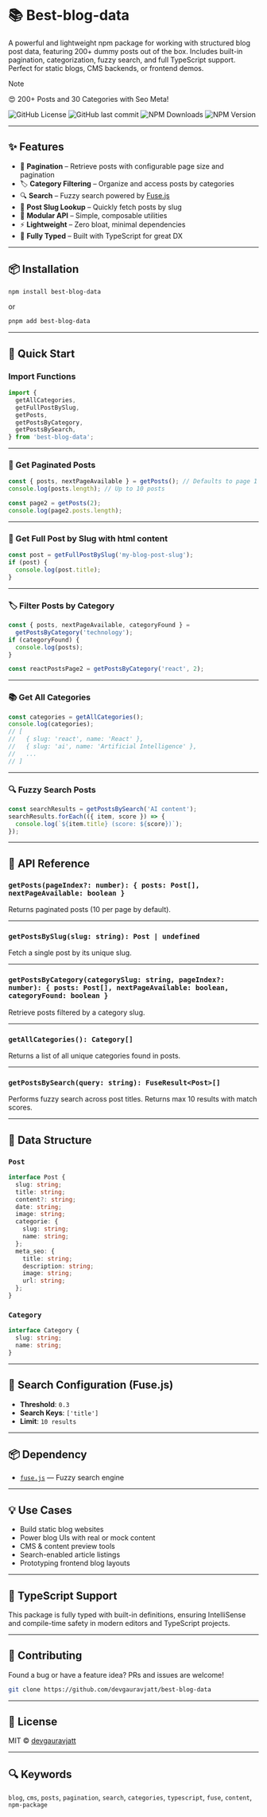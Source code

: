 # 📚 Best-blog-data

A powerful and lightweight npm package for working with structured blog post data, featuring 200+ dummy posts out of the box. Includes built-in pagination, categorization, fuzzy search, and full TypeScript support. Perfect for static blogs, CMS backends, or frontend demos.

> [!NOTE]
> 😍 200+ Posts and 30 Categories with Seo Meta!

![GitHub License](https://img.shields.io/github/license/devgauravjatt/best-blog-data?logo=github)
![GitHub last commit](https://img.shields.io/github/last-commit/devgauravjatt/best-blog-data?logo=git)
![NPM Downloads](https://img.shields.io/npm/dw/best-blog-data?logo=npm&color=%23f75352)
![NPM Version](https://img.shields.io/npm/v/best-blog-data?logo=npm&color=%23f75352)

---

## ✨ Features

- 📄 **Pagination** – Retrieve posts with configurable page size and pagination
- 🏷️ **Category Filtering** – Organize and access posts by categories
- 🔍 **Search** – Fuzzy search powered by [Fuse.js](https://fusejs.io/)
- 🔗 **Post Slug Lookup** – Quickly fetch posts by slug
- 🧩 **Modular API** – Simple, composable utilities
- ⚡ **Lightweight** – Zero bloat, minimal dependencies
- 🧠 **Fully Typed** – Built with TypeScript for great DX

---

## 📦 Installation

```bash
npm install best-blog-data
```

or

```bash
pnpm add best-blog-data
```

---

## 🚀 Quick Start

### Import Functions

```ts
import {
  getAllCategories,
  getFullPostBySlug,
  getPosts,
  getPostsByCategory,
  getPostsBySearch,
} from 'best-blog-data';
```

---

### 📄 Get Paginated Posts

```ts
const { posts, nextPageAvailable } = getPosts(); // Defaults to page 1
console.log(posts.length); // Up to 10 posts
```

```ts
const page2 = getPosts(2);
console.log(page2.posts.length);
```

---

### 🔗 Get Full Post by Slug with html content

```ts
const post = getFullPostBySlug('my-blog-post-slug');
if (post) {
  console.log(post.title);
}
```

---

### 🏷️ Filter Posts by Category

```ts
const { posts, nextPageAvailable, categoryFound } =
  getPostsByCategory('technology');
if (categoryFound) {
  console.log(posts);
}
```

```ts
const reactPostsPage2 = getPostsByCategory('react', 2);
```

---

### 📚 Get All Categories

```ts
const categories = getAllCategories();
console.log(categories);
// [
//   { slug: 'react', name: 'React' },
//   { slug: 'ai', name: 'Artificial Intelligence' },
//   ...
// ]
```

---

### 🔍 Fuzzy Search Posts

```ts
const searchResults = getPostsBySearch('AI content');
searchResults.forEach(({ item, score }) => {
  console.log(`${item.title} (score: ${score})`);
});
```

---

## 📘 API Reference

### `getPosts(pageIndex?: number): { posts: Post[], nextPageAvailable: boolean }`

Returns paginated posts (10 per page by default).

---

### `getPostsBySlug(slug: string): Post | undefined`

Fetch a single post by its unique slug.

---

### `getPostsByCategory(categorySlug: string, pageIndex?: number): { posts: Post[], nextPageAvailable: boolean, categoryFound: boolean }`

Retrieve posts filtered by a category slug.

---

### `getAllCategories(): Category[]`

Returns a list of all unique categories found in posts.

---

### `getPostsBySearch(query: string): FuseResult<Post>[]`

Performs fuzzy search across post titles. Returns max 10 results with match scores.

---

## 🧱 Data Structure

### `Post`

```ts
interface Post {
  slug: string;
  title: string;
  content?: string;
  date: string;
  image: string;
  categorie: {
    slug: string;
    name: string;
  };
  meta_seo: {
    title: string;
    description: string;
    image: string;
    url: string;
  };
}
```

### `Category`

```ts
interface Category {
  slug: string;
  name: string;
}
```

---

## 🔧 Search Configuration (Fuse.js)

- **Threshold**: `0.3`
- **Search Keys**: `['title']`
- **Limit**: `10 results`

---

## 📦 Dependency

- [`fuse.js`](https://fusejs.io/) — Fuzzy search engine

---

## 💡 Use Cases

- Build static blog websites
- Power blog UIs with real or mock content
- CMS & content preview tools
- Search-enabled article listings
- Prototyping frontend blog layouts

---

## 🧠 TypeScript Support

This package is fully typed with built-in definitions, ensuring IntelliSense and compile-time safety in modern editors and TypeScript projects.

---

## 🤝 Contributing

Found a bug or have a feature idea? PRs and issues are welcome!

```bash
git clone https://github.com/devgauravjatt/best-blog-data
```

---

## 📄 License

MIT © [devgauravjatt](https://github.com/devgauravjatt)

---

## 🔍 Keywords

`blog`, `cms`, `posts`, `pagination`, `search`, `categories`, `typescript`, `fuse`, `content`, `npm-package`
